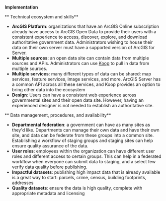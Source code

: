 **Implementation**

** Technical ecosystem and skills**
* **ArcGIS Platform**: organizations that have an ArcGIS Online subscription already have access to ArcGIS Open Data to provide their users with a consistent experience to access, discover, explore, and download authoritative government data. Administrators wishing to house their data on their own server must have a supported version of ArcGIS for Server.
* **Multiple sources**: an open data site can contain data from multiple sources and APIs. Administrators can use [Koop](https://github.com/esri/koop) to pull in data from multiple sources. 
* **Multiple services**: many different types of data can be shared: map services, feature services, image services, and more. ArcGIS Server has a common API across all these services, and Koop provides an option to bring other data into the ecosystem
* **Design**: Users can have a consistent web experience across governmental sites and their open data site. However, having an experienced designer is not needed to establish an authoritative site. 

** Data management, procedures, and availability**
* **Departmental federation**: a government can have as many sites as they'd like. Departments can manage their own data and have their own site, and data can be federate from these groups into a common site. Establishing a workflow of staging groups and staging sites can help ensure quality assurance of the data. 
* **User roles**: employees within the organization can have different user roles and different access to certain groups. This can help in a federated workflow when everyone can submit data to staging, and a select few verify data quality before publishing.
* **Impactful datasets**: publishing high impact data that is already available is a great way to start: parcels, crime, census, building footprints, addresses 
* **Quality datasets**: ensure the data is high quality, complete with appropriate metadata and licensing 
